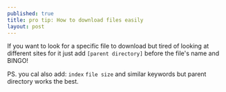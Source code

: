 ```yaml
---
published: true
title: pro tip: How to download files easily
layout: post
---
```

If you want to look for a specific file to download but tired of looking at different sites for it just add ``[parent directory]`` before the file's name and BINGO!

PS.  you cal also add: ``index`` ``file size`` and similar keywords but parent directory works the best.
